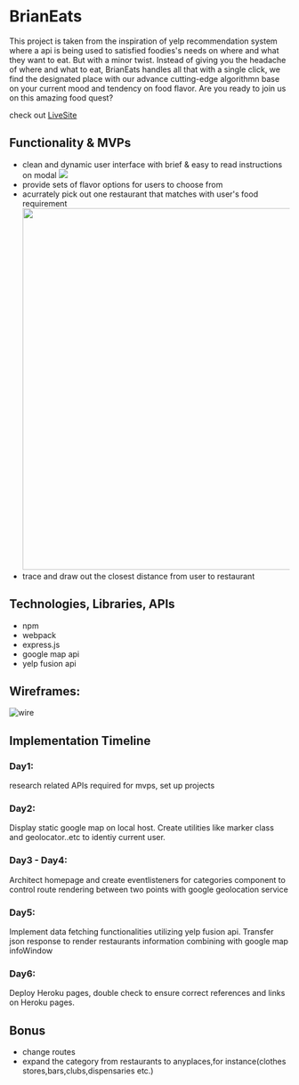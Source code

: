 # BrianEats
This project is taken from the inspiration of yelp recommendation system where a api is being used to satisfied foodies's
needs on where and what they want to eat. But with a minor twist. Instead of giving you the headache of where and what to eat, BrianEats handles all that with a single click, we find the designated place with our advance cutting-edge  algorithmn base on your current mood and tendency on food flavor. Are you ready to join us on this amazing food quest? 

check out <a href="https://brianeats.herokuapp.com/" target="_blank"> LiveSite </a>


<h2>Functionality & MVPs</h2>

- clean and dynamic user interface with brief & easy to read instructions on modal
![](https://github.com/Opengundumstyle/aa_javascript_project/blob/main/src/homepage.gif)
- provide sets of flavor options for users to choose from
- acurrately pick out one restaurant that matches with user's food requirement
  <img src="https://github.com/Opengundumstyle/aa_javascript_project/blob/main/src/BrianEatSnapShot.png" width="650px">
- trace and draw out the closest distance from user to restaurant

<h2>Technologies, Libraries, APIs</h2>

- npm
- webpack
- express.js
- google map api
- yelp fusion api

<h2> Wireframes:</h2>

 ![wire](https://github.com/Opengundumstyle/aa_javascript_project/blob/main/user-interface.png)

<h2>Implementation Timeline</h2>
<h3>Day1:</h3>
research related APIs required for mvps, set up projects
<h3>Day2:</h3>
Display static google map on local host. Create utilities like marker class and geolocator..etc  to identiy current user.
<h3>Day3 - Day4:</h3>
Architect homepage and create eventlisteners for categories component to control route rendering between two points with google geolocation service
<h3>Day5:</h3>
Implement data fetching functionalities utilizing yelp fusion api. Transfer json response to render restaurants information combining with google map infoWindow
<h3>Day6:</h3>
Deploy Heroku pages, double check to ensure correct references and links on Heroku pages.
<h2>Bonus</h2>

- change routes
- expand the category from restaurants to anyplaces,for instance(clothes stores,bars,clubs,dispensaries etc.)
